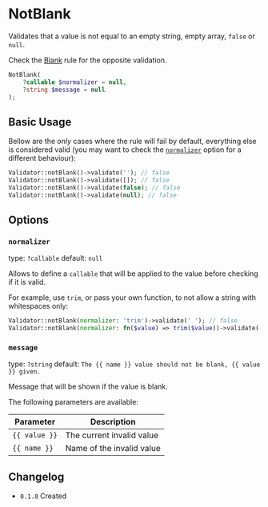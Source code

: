 # NotBlank

Validates that a value is not equal to an empty string, empty array, `false` or `null`.

Check the [Blank](03-rules_blank.md) rule for the opposite validation.

```php
NotBlank(
    ?callable $normalizer = null,
    ?string $message = null
);
```

## Basic Usage

Bellow are the *only* cases where the rule will fail by default, 
everything else is considered valid (you may want to check the [`normalizer`](#normalizer) option for a different behaviour):

```php
Validator::notBlank()->validate(''); // false
Validator::notBlank()->validate([]); // false
Validator::notBlank()->validate(false); // false
Validator::notBlank()->validate(null); // false
```

## Options

### `normalizer`

type: `?callable` default: `null`

Allows to define a `callable` that will be applied to the value before checking if it is valid.

For example, use `trim`, or pass your own function, to not allow a string with whitespaces only:

```php
Validator::notBlank(normalizer: 'trim')->validate(' '); // false
Validator::notBlank(normalizer: fn($value) => trim($value))->validate(' '); // false
```

### `message`

type: `?string` default: `The {{ name }} value should not be blank, {{ value }} given.`

Message that will be shown if the value is blank.

The following parameters are available:

| Parameter     | Description               |
|---------------|---------------------------|
| `{{ value }}` | The current invalid value |
| `{{ name }}`  | Name of the invalid value |

## Changelog

- `0.1.0` Created